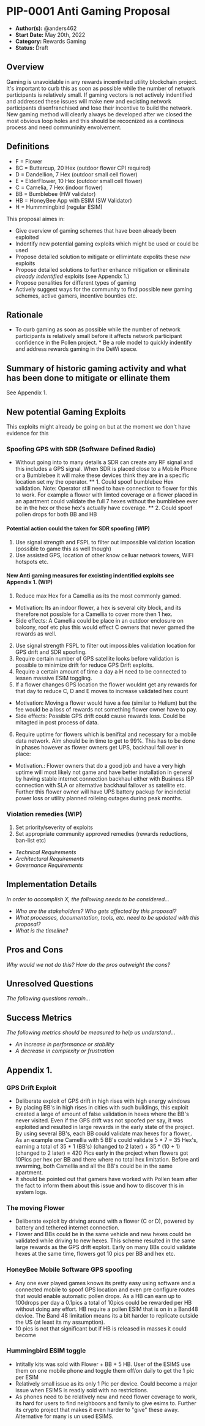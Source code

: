 # PIP-0001 Anti Gaming Proposal
- **Author(s):** @anders462
- **Start Date:** May 20th, 2022
- **Category:** Rewards Gaming
- **Status:** Draft

## Overview
Gaming is unavoidable in any rewards incentivited utility blockchain project. It's important to curb this as soon as possible while the number of network participants is relatively small. If gaming vectors is not actively indentified and addressed these issues will make new and excisting network participants disenfranchised and lose their incentive to build the network. New gaming method will clearly always be developed after we closed the most obvious loop holes and this should be recocnized as a continous process and need communinity envolvement.

## Definitions
- F = Flower
- BC = Buttercup, 20 Hex (outdoor flower CPI required)
- D = Dandellion, 7 Hex (outdoor small cell flower)
- E = ElderFlower, 10 Hex (outdoor small cell flower)
- C = Camelia, 7 Hex (indoor flower)
- BB = Bumblebee (HW validator)
- HB = HoneyBee App with ESIM (SW Validator)
- H = Hummmingbird (regular ESIM)

 This proposal aimes in: 
 * Give overview of gaming schemes that have been already been exploited
 * Indentify new potential gaming exploits which might be used or could be used
 * Propose detailed solution to mitigate or ellimintate expolits these *new* exploits
 * Propose detailed solutions to further enhance mitigation or elliminate *already indentified* exploits (see Appendix 1.)
 * Propose penalities for different types of gaming
 * Actively suggest ways for the community to find possible new gaming schemes, active gamers, incentive bounties etc.


## Rationale
* To curb gaming as soon as possible while the number of network participants is relatively small before it affects network participant confidence in the Pollen project. * Be a role model to quickly indentify and address rewards gaming in the DeWi space.


## Summary of historic gaming activity and what has been done to mitigate or ellinate them
See Appendix 1.

## New potential Gaming Exploits
This exploits might already be going on but at the moment we don't have evidence for this

### Spoofing GPS with SDR (Software Defined Radio)
* Without going into to many details a SDR can create any RF signal and this includes a GPS signal. When SDR is placed close to a Mobile Phone or a Bumblebee it will make these devices think they are in a specific location set my the operator. 
** 1. Could spoof bumblebee Hex validation. Note: Operator still need to have connection to flower for this to work. For example a flower with limted coverage or a flower placed in an apartment could validate the full 7 hexes without the bumblebee ever be in the hex or those hex's actually have coverage.
** 2. Could spoof pollen drops for both BB and HB  

 
#### Potential action could the taken for SDR spoofing (WIP)
 1. Use signal strength and FSPL to filter out impossible validation location (possible to game this as well though)
 2. Use assisted GPS, location of other know celluar network towers, WIFI hotspots etc.


#### New Anti gaming measures for excisting indentified exploits see Appendix 1. (WIP)
1. Reduce max Hex for a Camellia as its the most commonly gamed. 
 * Motivation: Its an indoor flower, a hex is several city block, and its therefore not possible for a Camellia to cover more then 1 hex.
 *  Side effects: A Camellia could be place in an outdoor enclosure on balcony, roof etc plus this would effect C owners that never gamed the rewards as well.
2. Use signal strength FSPL to filter out impossibles validation location for GPS drift and SDR spoofing.
3. Require certain number of GPS satellite looks before validation is possible to minimize drift for reduce GPS Drift exploits.
4. Require a certain amount of time a day a H need to be connected to lessen massive ESIM toggling.
5. If a flower changes GPS location the flower wouldnt get any rewards for that day to reduce C, D and E moves to increase validated hex count 
 * Motivation: Moving a flower would have a fee (similar to Helium) but the fee would be a loss of rewards not something flower owner have to pay.
 *  Side effects: Possible GPS drift could cause rewards loss. Could be mitagted in post process of data.
6. Require uptime for flowers which is benifital and necessary for a mobile data network. Aim should be in time to get to 99%. This has to be done in phases however as flower owners get UPS, backhaul fail over in place:
* Motivation.: Flower owners that do a good job and have a very high uptime will most likely not game and have better installation in general by having stable internet connection backhaul either with Business ISP connection with SLA or alternative backhaul failover as satellite etc. Further this flower owner will have UPS battery packup for incindetial power loss or utility planned rolleing outages during peak months.


### Violation remedies (WIP)
1. Set priority/severity of exploits
2. Set appropriate community approved remedies (rewards reductions, ban-list etc)


- *Technical Requirements*
- *Architectural Requirements*
- *Governance Requirements*

## Implementation Details
*In order to accomplish X, the following needs to be considered...*

- *Who are the stakeholders? Who gets affected by this proposal?*
- *What processes, documentation, tools, etc. need to be updated with this proposal?*
- *What is the timeline?*

## Pros and Cons
*Why would we not do this? How do the pros outweight the cons?*

## Unresolved Questions
*The following questions remain...*

## Success Metrics
*The following metrics should be measured to help us understand...*

- *An increase in performance or stability*
- *A decrease in complexity or frustration*


## Appendix 1. 

### GPS Drift Exploit
* Deliberate exploit of GPS drift in high rises with high energy windows
* By placing BB's in high rises in cities with such buildings, this exploit created a large of amount of false validation in hexes where the BB's never visited. Even if the GPS drift was not spoofed per say, it was exploited and resulted in large rewards in the early state of the project. By using several BB's, each BB could validate max hexes for a flower,. As an example one Camellia with 5 BB's could validate 5 * 7 = 35 Hex's, earning a total of 35 * 1 (BB's) (changed to 2 later) + 35 * (10 + 1) (changed to 2 later)  = 420 Pics early in the project when flowers got 10Pics per hex per BB and there where no total hex limitation. Before anti swarming, both Camellia and all the BB's could be in the same apartment.
* It should be pointed out that gamers have worked with Pollen team after the fact to inform them about this issue and how to discover this in system logs. 


### The moving Flower
* Deliberate exploit by driving around with a flower (C or D), powered by battery and tethered internet connection. 
* Flower and BBs could be in the same vehicle and new hexes could be validated while driving to new hexes. This scheme resulted in the same large rewards as the GPS drift exploit. Early on many BBs could validate hexes at the same time, flowers got 10 pics per BB and hex etc. 


### HoneyBee Mobile Software GPS spoofing
* Any one ever played games knows its pretty easy using software and a connected mobile to spoof GPS location and even pre configure routes that would enable automatic pollen drops. As a HB can earn up to 100drops per day a 0.1pics a total of 10pics could be rewarded per HB without doing any effort. HB require a pollen ESIM that is on in a Band48 device. The Band 48 limitation means its a bit harder to replicate outside the US (at least its my assumption).
* 10 pics is not that significant but if HB is released in masses it could become
 

### Hummingbird ESIM toggle
* Intitally kits was sold with Flower + BB + 5 HB. User of the ESIMS use them on one mobile phone and toggle them off/on daily to get the 1 pic per ESIM
* Relatively small issue as its only 1 Pic per device. Could become a major issue when ESIMS is readly sold with no restrictions.
* As phones need to be relatively new and need flower coverage to work, its hard for users to find neighboors and family to give esims to. Further its crypto project that makes it even harder to "give" these away. Alternative for many is un used ESIMS. 

